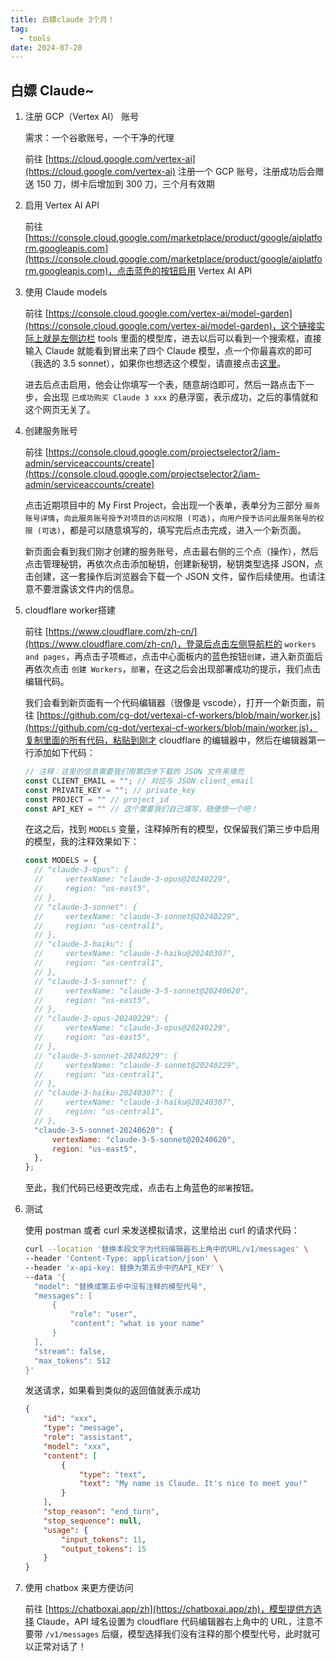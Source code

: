 ```yaml
---
title: 白嫖claude 3个月！
tag:
  - tools
date: 2024-07-28
---
```


## 白嫖 Claude~

1. 注册 GCP（Vertex AI） 账号

   需求：一个谷歌账号，一个干净的代理

   前往 [https://cloud.google.com/vertex-ai](https://cloud.google.com/vertex-ai) 注册一个 GCP 账号，注册成功后会赠送 150 刀，绑卡后增加到 300 刀，三个月有效期

2. 启用 Vertex AI API

   前往 [https://console.cloud.google.com/marketplace/product/google/aiplatform.googleapis.com](https://console.cloud.google.com/marketplace/product/google/aiplatform.googleapis.com)，点击蓝色的按钮启用 Vertex AI API

3. 使用 Claude models

   前往 [https://console.cloud.google.com/vertex-ai/model-garden](https://console.cloud.google.com/vertex-ai/model-garden)，这个链接实际上就是左侧边栏 tools 里面的模型库，进去以后可以看到一个搜索框，直接输入 Claude 就能看到冒出来了四个 Claude 模型，点一个你最喜欢的即可（我选的 3.5 sonnet），如果你也想选这个模型，请直接点击[这里](https://console.cloud.google.com/vertex-ai/publishers/anthropic/model-garden/claude-3-5-sonnet)。

   进去后点击启用，他会让你填写一个表，随意胡诌即可，然后一路点击下一步，会出现 `已成功购买 Claude 3 xxx` 的悬浮窗，表示成功，之后的事情就和这个网页无关了。

4. 创建服务账号

   前往 [https://console.cloud.google.com/projectselector2/iam-admin/serviceaccounts/create](https://console.cloud.google.com/projectselector2/iam-admin/serviceaccounts/create)

   点击近期项目中的 My First Project，会出现一个表单，表单分为三部分 `服务账号详情`，`向此服务账号授予对项目的访问权限 (可选)`，`向用户授予访问此服务账号的权限 (可选)`，都是可以随意填写的，填写完后点击完成，进入一个新页面。

   新页面会看到我们刚才创建的服务账号，点击最右侧的三个点（操作），然后点击管理秘钥，再依次点击添加秘钥，创建新秘钥，秘钥类型选择 JSON，点击创建，这一套操作后浏览器会下载一个 JSON 文件，留作后续使用。也请注意不要泄露该文件内的信息。

5. cloudflare worker搭建

   前往 [https://www.cloudflare.com/zh-cn/](https://www.cloudflare.com/zh-cn/)，登录后点击左侧导航栏的 `workers and pages`，再点击子项`概述`，点击中心面板内的蓝色按钮`创建`，进入新页面后再依次点击 `创建 Workers`，`部署`，在这之后会出现部署成功的提示，我们点击编辑代码。

   我们会看到新页面有一个代码编辑器（很像是 vscode），打开一个新页面，前往 [https://github.com/cg-dot/vertexai-cf-workers/blob/main/worker.js](https://github.com/cg-dot/vertexai-cf-workers/blob/main/worker.js)，复制里面的所有代码，粘贴到刚才 cloudflare 的编辑器中，然后在编辑器第一行添加如下代码：

   ```JavaScript
   // 注释：这里的信息需要我们用第四步下载的 JSON 文件来填充
   const CLIENT_EMAIL = ""; // 对应与 JSON client_email
   const PRIVATE_KEY = ""; // private_key
   const PROJECT = "" // project_id
   const API_KEY = "" // 这个需要我们自己填写，随便想一个吧！
   ```

   在这之后，找到 `MODELS` 变量，注释掉所有的模型，仅保留我们第三步中启用的模型，我的注释效果如下：

   ```JavaScript
   const MODELS = {
     // "claude-3-opus": {
     //     vertexName: "claude-3-opus@20240229",
     //     region: "us-east5",
     // },
     // "claude-3-sonnet": {
     //     vertexName: "claude-3-sonnet@20240229",
     //     region: "us-central1",
     // },
     // "claude-3-haiku": {
     //     vertexName: "claude-3-haiku@20240307",
     //     region: "us-central1",
     // },
     // "claude-3-5-sonnet": {
     //     vertexName: "claude-3-5-sonnet@20240620",
     //     region: "us-east5",
     // },
     // "claude-3-opus-20240229": {
     //     vertexName: "claude-3-opus@20240229",
     //     region: "us-east5",
     // },
     // "claude-3-sonnet-20240229": {
     //     vertexName: "claude-3-sonnet@20240229",
     //     region: "us-central1",
     // },
     // "claude-3-haiku-20240307": {
     //     vertexName: "claude-3-haiku@20240307",
     //     region: "us-central1",
     // },
     "claude-3-5-sonnet-20240620": {
         vertexName: "claude-3-5-sonnet@20240620",
         region: "us-east5",
     },
   };
   ```

   至此，我们代码已经更改完成，点击右上角蓝色的`部署`按钮。

6. 测试

   使用 postman 或者 curl 来发送模拟请求，这里给出 curl 的请求代码：

   ```bash
   curl --location '替换本段文字为代码编辑器右上角中的URL/v1/messages' \
   --header 'Content-Type: application/json' \
   --header 'x-api-key: 替换为第五步中的API_KEY' \
   --data '{
     "model": "替换成第五步中没有注释的模型代号",
     "messages": [
         {
             "role": "user",
             "content": "what is your name"
         }
     ],
     "stream": false,
     "max_tokens": 512
   }'
   ```

   发送请求，如果看到类似的返回值就表示成功

   ```JSON
   {
       "id": "xxx",
       "type": "message",
       "role": "assistant",
       "model": "xxx",
       "content": [
           {
               "type": "text",
               "text": "My name is Claude. It's nice to meet you!"
           }
       ],
       "stop_reason": "end_turn",
       "stop_sequence": null,
       "usage": {
           "input_tokens": 11,
           "output_tokens": 15
       }
   }
   ```

7. 使用 chatbox 来更方便访问

   前往 [https://chatboxai.app/zh](https://chatboxai.app/zh)，模型提供方选择 Claude，API 域名设置为 cloudflare 代码编辑器右上角中的 URL，注意不要带 `/v1/messages` 后缀，模型选择我们没有注释的那个模型代号，此时就可以正常对话了！
